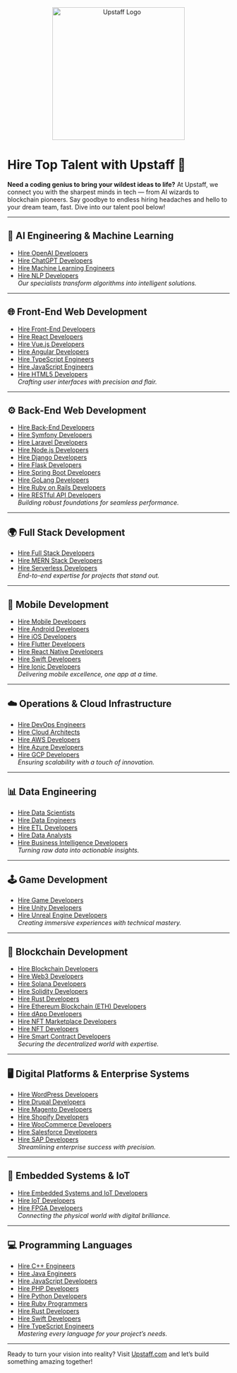 <div align="center">
  <img src="https://upstaff.com/wp-content/uploads/2024/03/Subtract-1.svg" alt="Upstaff Logo" width="300">
</div>

# Hire Top Talent with Upstaff 🚀

**Need a coding genius to bring your wildest ideas to life?** At Upstaff, we connect you with the sharpest minds in tech — from AI wizards to blockchain pioneers. Say goodbye to endless hiring headaches and hello to your dream team, fast. Dive into our talent pool below!

---

## 🧠 AI Engineering & Machine Learning
- [Hire OpenAI Developers](https://upstaff.com/hire/openai/)
- [Hire ChatGPT Developers](https://upstaff.com/hire/chatgpt/)
- [Hire Machine Learning Engineers](https://upstaff.com/hire/ml/)
- [Hire NLP Developers](https://upstaff.com/hire/nlp/)  
*Our specialists transform algorithms into intelligent solutions.*

---

## 🌐 Front-End Web Development
- [Hire Front-End Developers](https://upstaff.com/hire/front-end-web/)
- [Hire React Developers](https://upstaff.com/hire/react/)
- [Hire Vue.js Developers](https://upstaff.com/hire/vue-js/)
- [Hire Angular Developers](https://upstaff.com/hire/angular/)
- [Hire TypeScript Engineers](https://upstaff.com/hire/typescript/)
- [Hire JavaScript Engineers](https://upstaff.com/hire/javascript/)
- [Hire HTML5 Developers](https://upstaff.com/hire/html5/)  
*Crafting user interfaces with precision and flair.*

---

## ⚙️ Back-End Web Development
- [Hire Back-End Developers](https://upstaff.com/hire/back-end-web/)
- [Hire Symfony Developers](https://upstaff.com/hire/symfony/)
- [Hire Laravel Developers](https://upstaff.com/hire/laravel/)
- [Hire Node.js Developers](https://upstaff.com/hire/node-js/)
- [Hire Django Developers](https://upstaff.com/hire/django/)
- [Hire Flask Developers](https://upstaff.com/hire/flask/)
- [Hire Spring Boot Developers](https://upstaff.com/hire/spring-boot/)
- [Hire GoLang Developers](https://upstaff.com/hire/golang/)
- [Hire Ruby on Rails Developers](https://upstaff.com/hire/ruby-on-rails-ror/)
- [Hire RESTful API Developers](https://upstaff.com/hire/restful-api/)  
*Building robust foundations for seamless performance.*

---

## 🌍 Full Stack Development
- [Hire Full Stack Developers](https://upstaff.com/hire/full-stack-web/)
- [Hire MERN Stack Developers](https://upstaff.com/hire/mern-stack-mongodb-express-react-node/)
- [Hire Serverless Developers](https://upstaff.com/hire/serverless/)  
*End-to-end expertise for projects that stand out.*

---

## 📱 Mobile Development
- [Hire Mobile Developers](https://upstaff.com/hire/mobile/)
- [Hire Android Developers](https://upstaff.com/hire/android/)
- [Hire iOS Developers](https://upstaff.com/hire/ios/)
- [Hire Flutter Developers](https://upstaff.com/hire/flutter/)
- [Hire React Native Developers](https://upstaff.com/hire/react-native/)
- [Hire Swift Developers](https://upstaff.com/hire/swift/)
- [Hire Ionic Developers](https://upstaff.com/hire/ionic/)  
*Delivering mobile excellence, one app at a time.*

---

## ☁️ Operations & Cloud Infrastructure
- [Hire DevOps Engineers](https://upstaff.com/hire/devops/)
- [Hire Cloud Architects](https://upstaff.com/hire/cloud-architect/)
- [Hire AWS Developers](https://upstaff.com/hire/amazon-web-services-aws/)
- [Hire Azure Developers](https://upstaff.com/hire/azure/)
- [Hire GCP Developers](https://upstaff.com/hire/google-cloud-platform-gcp/)  
*Ensuring scalability with a touch of innovation.*

---

## 📊 Data Engineering
- [Hire Data Scientists](https://upstaff.com/hire/data-scientists/)
- [Hire Data Engineers](https://upstaff.com/hire/data-engineer/)
- [Hire ETL Developers](https://upstaff.com/hire/data-pipelines-etl/)
- [Hire Data Analysts](https://upstaff.com/hire/data-analyst-da/)
- [Hire Business Intelligence Developers](https://upstaff.com/hire/business-intelligence-bi/)  
*Turning raw data into actionable insights.*

---

## 🕹️ Game Development
- [Hire Game Developers](https://upstaff.com/hire/game/)
- [Hire Unity Developers](https://upstaff.com/hire/unity/)
- [Hire Unreal Engine Developers](https://upstaff.com/hire/unreal-engine/)  
*Creating immersive experiences with technical mastery.*

---

## 🔗 Blockchain Development
- [Hire Blockchain Developers](https://upstaff.com/hire/blockchain/)
- [Hire Web3 Developers](https://upstaff.com/hire/web3/)
- [Hire Solana Developers](https://upstaff.com/hire/solana/)
- [Hire Solidity Developers](https://upstaff.com/hire/solidity/)
- [Hire Rust Developers](https://upstaff.com/hire/rust/)
- [Hire Ethereum Blockchain (ETH) Developers](https://upstaff.com/hire/ethereum-blockchain-eth/)
- [Hire dApp Developers](https://upstaff.com/hire/dapp/)
- [Hire NFT Marketplace Developers](https://upstaff.com/hire/nft-marketplace/)
- [Hire NFT Developers](https://upstaff.com/hire/nft-non-fungible-token/)
- [Hire Smart Contract Developers](https://upstaff.com/hire/smart-contract-audit-security/)  
*Securing the decentralized world with expertise.*

---

## 🖥️ Digital Platforms & Enterprise Systems
- [Hire WordPress Developers](https://upstaff.com/hire/wordpress/)
- [Hire Drupal Developers](https://upstaff.com/hire/drupal/)
- [Hire Magento Developers](https://upstaff.com/hire/magento/)
- [Hire Shopify Developers](https://upstaff.com/hire/shopify/)
- [Hire WooCommerce Developers](https://upstaff.com/hire/woocommerce/)
- [Hire Salesforce Developers](https://upstaff.com/hire/salesforce/)
- [Hire SAP Developers](https://upstaff.com/hire/sap/)  
*Streamlining enterprise success with precision.*

---

## 🤖 Embedded Systems & IoT
- [Hire Embedded Systems and IoT Developers](https://upstaff.com/hire/embedded-systems-iot/)
- [Hire IoT Developers](https://upstaff.com/hire/iot/)
- [Hire FPGA Developers](https://upstaff.com/hire/fpga/)  
*Connecting the physical world with digital brilliance.*

---

## 💻 Programming Languages
- [Hire C++ Engineers](https://upstaff.com/hire/c-plus-plus/)
- [Hire Java Engineers](https://upstaff.com/hire/java/)
- [Hire JavaScript Developers](https://upstaff.com/hire/javascript/)
- [Hire PHP Developers](https://upstaff.com/hire/php/)
- [Hire Python Developers](https://upstaff.com/hire/python/)
- [Hire Ruby Programmers](https://upstaff.com/hire/ruby/)
- [Hire Rust Developers](https://upstaff.com/hire/rust/)
- [Hire Swift Developers](https://upstaff.com/hire/swift/)
- [Hire TypeScript Engineers](https://upstaff.com/hire/typescript/)  
*Mastering every language for your project’s needs.*

---

Ready to turn your vision into reality? Visit [Upstaff.com](https://upstaff.com) and let’s build something amazing together!
